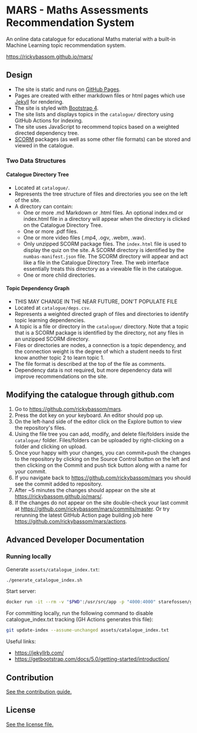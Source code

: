 
# MARS - Maths Assessments Recommendation System

An online data catalogue for educational Maths material with a built-in Machine Learning topic recommendation system.

https://rickybassom.github.io/mars/

## Design
* The site is static and runs on [GitHub Pages](https://pages.github.com/).
* Pages are created with either markdown files or html pages which use [Jekyll](https://docs.github.com/en/pages/setting-up-a-github-pages-site-with-jekyll) for rendering.
* The site is styled with [Bootstrap 4](https://getbootstrap.com/docs/4.0/getting-started/introduction/).
* The site lists and displays topics in the `catalogue/` directory using GitHub Actions for indexing.
* The site uses JavaScript to recommend topics based on a weighted directed dependency tree.
* [SCORM](https://scorm.com/) packages (as well as some other file formats) can be stored and viewed in the catalogue.

### Two Data Structures
#### Catalogue Directory Tree
* Located at `catalogue/`.
* Represents the tree structure of files and directories you see on the left of the site.
* A directory can contain:
  * One or more .md Markdown or .html files. An optional index.md or index.html file in a directory will appear when the directory is clicked on the Catalogue Directory Tree.
  * One or more .pdf files.
  * One or more video files (.mp4, .ogv, .webm, .wav).
  * Only unzipped SCORM package files. The `index.html` file is used to display the quiz on the site. A SCORM directory is identified by the `numbas-manifest.json` file. The SCORM directory will appear and act like a file in the Catalogue Directory Tree. The web interface essentially treats this directory as a viewable file in the catalogue.
  * One or more child directories.

#### Topic Dependency Graph
* THIS MAY CHANGE IN THE NEAR FUTURE, DON'T POPULATE FILE
* Located at `catalogue/deps.csv`.
* Represents a weighted directed graph of files and directories to identify topic learning dependencies.
* A topic is a file or directory in the `catalogue/` directory. Note that a topic that is a SCORM package is identified by the directory, not any files in an unzipped SCORM directory.
* Files or directories are nodes, a connection is a topic dependency, and the connection weight is the degree of which a student needs to first know another topic 2 to learn topic 1.
* The file format is described at the top of the file as comments.
* Dependency data is not required, but more dependency data will improve recommendations on the site.

## Modifying the catalogue through github.com
1. Go to https://github.com/rickybassom/mars.
2. Press the dot key on your keyboard. An editor should pop up.
3. On the left-hand side of the editor click on the Explore button to view the repository's files.
4. Using the file tree you can add, modify, and delete file/folders inside the `catalogue/` folder. Files/folders can be uploaded by right-clicking on a folder and clicking on upload.
5. Once your happy with your changes, you can commit+push the changes to the repository by clicking on the Source Control button on the left and then clicking on the Commit and push tick button along with a name for your commit.
6. If you navigate back to https://github.com/rickybassom/mars you should see the commit added to repository.
7. After ~5 minutes the changes should appear on the site at https://rickybassom.github.io/mars/.
8. If the changes do not appear on the site double-check your last commit at https://github.com/rickybassom/mars/commits/master. Or try rerunning the latest GitHub Action page building job here https://github.com/rickybassom/mars/actions.

## Advanced Developer Documentation

### Running locally
Generate `assets/catalogue_index.txt`:
```sh
./generate_catalogue_index.sh
```

Start server:
```sh
docker run -it --rm -v "$PWD":/usr/src/app -p "4000:4000" starefossen/github-pages
```

For committing locally, run the following command to disable catalogue_index.txt tracking (GH Actions generates this file):
```sh
git update-index --assume-unchanged assets/catalogue_index.txt
```

Useful links:
- https://jekyllrb.com/
- https://getbootstrap.com/docs/5.0/getting-started/introduction/

## Contribution

[See the contribution guide.](./CONTRIBUTING.md)

## License

[See the license file.](./LICENSE.md)

